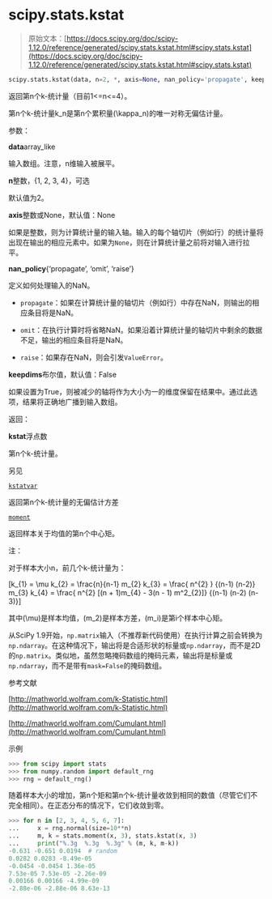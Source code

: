 # scipy.stats.kstat

> 原始文本：[https://docs.scipy.org/doc/scipy-1.12.0/reference/generated/scipy.stats.kstat.html#scipy.stats.kstat](https://docs.scipy.org/doc/scipy-1.12.0/reference/generated/scipy.stats.kstat.html#scipy.stats.kstat)

```py
scipy.stats.kstat(data, n=2, *, axis=None, nan_policy='propagate', keepdims=False)
```

返回第n个k-统计量（目前1<=n<=4）。

第n个k-统计量k_n是第n个累积量\(\kappa_n\)的唯一对称无偏估计量。

参数：

**data**array_like

输入数组。注意，n维输入被展平。

**n**整数，{1, 2, 3, 4}，可选

默认值为2。

**axis**整数或None，默认值：None

如果是整数，则为计算统计量的输入轴。输入的每个轴切片（例如行）的统计量将出现在输出的相应元素中。如果为`None`，则在计算统计量之前将对输入进行拉平。

**nan_policy**{‘propagate’, ‘omit’, ‘raise’}

定义如何处理输入的NaN。

+   `propagate`：如果在计算统计量的轴切片（例如行）中存在NaN，则输出的相应条目将是NaN。

+   `omit`：在执行计算时将省略NaN。如果沿着计算统计量的轴切片中剩余的数据不足，输出的相应条目将是NaN。

+   `raise`：如果存在NaN，则会引发`ValueError`。

**keepdims**布尔值，默认值：False

如果设置为True，则被减少的轴将作为大小为一的维度保留在结果中。通过此选项，结果将正确地广播到输入数组。

返回：

**kstat**浮点数

第n个k-统计量。

另见

[`kstatvar`](scipy.stats.kstatvar.html#scipy.stats.kstatvar "scipy.stats.kstatvar")

返回第n个k-统计量的无偏估计方差

[`moment`](scipy.stats.moment.html#scipy.stats.moment "scipy.stats.moment")

返回样本关于均值的第n个中心矩。

注：

对于样本大小n，前几个k-统计量为：

\[k_{1} = \mu k_{2} = \frac{n}{n-1} m_{2} k_{3} = \frac{ n^{2} } {(n-1) (n-2)} m_{3} k_{4} = \frac{ n^{2} [(n + 1)m_{4} - 3(n - 1) m^2_{2}]} {(n-1) (n-2) (n-3)}\]

其中\(\mu\)是样本均值，\(m_2\)是样本方差，\(m_i\)是第i个样本中心矩。

从SciPy 1.9开始，`np.matrix`输入（不推荐新代码使用）在执行计算之前会转换为`np.ndarray`。在这种情况下，输出将是合适形状的标量或`np.ndarray`，而不是2D的`np.matrix`。类似地，虽然忽略掩码数组的掩码元素，输出将是标量或`np.ndarray`，而不是带有`mask=False`的掩码数组。

参考文献

[http://mathworld.wolfram.com/k-Statistic.html](http://mathworld.wolfram.com/k-Statistic.html)

[http://mathworld.wolfram.com/Cumulant.html](http://mathworld.wolfram.com/Cumulant.html)

示例

```py
>>> from scipy import stats
>>> from numpy.random import default_rng
>>> rng = default_rng() 
```

随着样本大小的增加，第n个矩和第n个k-统计量收敛到相同的数值（尽管它们不完全相同）。在正态分布的情况下，它们收敛到零。

```py
>>> for n in [2, 3, 4, 5, 6, 7]:
...     x = rng.normal(size=10**n)
...     m, k = stats.moment(x, 3), stats.kstat(x, 3)
...     print("%.3g  %.3g  %.3g" % (m, k, m-k))
-0.631 -0.651 0.0194  # random
0.0282 0.0283 -8.49e-05
-0.0454 -0.0454 1.36e-05
7.53e-05 7.53e-05 -2.26e-09
0.00166 0.00166 -4.99e-09
-2.88e-06 -2.88e-06 8.63e-13 
```
